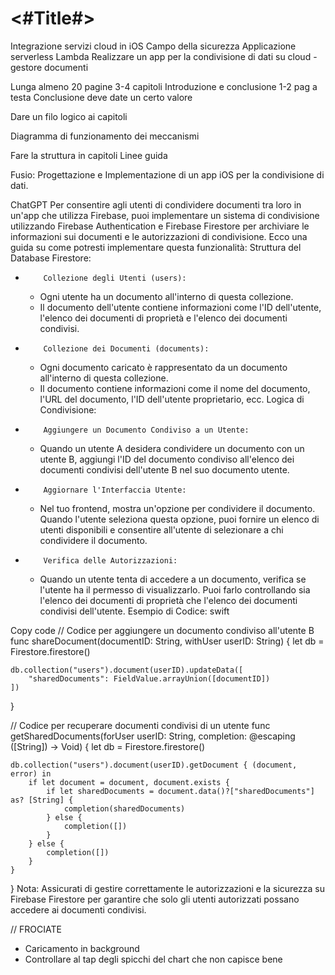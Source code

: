 #  <#Title#>

Integrazione servizi cloud in iOS
Campo della sicurezza
Applicazione serverless Lambda
Realizzare un app per la condivisione di dati su cloud - gestore documenti

Lunga almeno 20 pagine
3-4 capitoli
Introduzione e conclusione 1-2 pag a testa
Conclusione deve date  un certo valore

Dare un filo logico ai capitoli

Diagramma di funzionamento dei meccanismi


Fare la struttura in capitoli
Linee guida


Fusio: Progettazione e Implementazione di un app iOS per la condivisione di dati.


ChatGPT
Per consentire agli utenti di condividere documenti tra loro in un'app che utilizza Firebase, puoi implementare un sistema di condivisione utilizzando Firebase Authentication e Firebase Firestore per archiviare le informazioni sui documenti e le autorizzazioni di condivisione. Ecco una guida su come potresti implementare questa funzionalità:
Struttura del Database Firestore:
*         Collezione degli Utenti (users):
    * Ogni utente ha un documento all'interno di questa collezione.
    * Il documento dell'utente contiene informazioni come l'ID dell'utente, l'elenco dei documenti di proprietà e l'elenco dei documenti condivisi.
*         Collezione dei Documenti (documents):
    * Ogni documento caricato è rappresentato da un documento all'interno di questa collezione.
    * Il documento contiene informazioni come il nome del documento, l'URL del documento, l'ID dell'utente proprietario, ecc.
Logica di Condivisione:
*         Aggiungere un Documento Condiviso a un Utente:
    * Quando un utente A desidera condividere un documento con un utente B, aggiungi l'ID del documento condiviso all'elenco dei documenti condivisi dell'utente B nel suo documento utente.
*         Aggiornare l'Interfaccia Utente:
    * Nel tuo frontend, mostra un'opzione per condividere il documento. Quando l'utente seleziona questa opzione, puoi fornire un elenco di utenti disponibili e consentire all'utente di selezionare a chi condividere il documento.
*         Verifica delle Autorizzazioni:
    * Quando un utente tenta di accedere a un documento, verifica se l'utente ha il permesso di visualizzarlo. Puoi farlo controllando sia l'elenco dei documenti di proprietà che l'elenco dei documenti condivisi dell'utente.
Esempio di Codice:
swift

Copy code
// Codice per aggiungere un documento condiviso all'utente B
func shareDocument(documentID: String, withUser userID: String) {
    let db = Firestore.firestore()
    
    db.collection("users").document(userID).updateData([
        "sharedDocuments": FieldValue.arrayUnion([documentID])
    ])
}

// Codice per recuperare documenti condivisi di un utente
func getSharedDocuments(forUser userID: String, completion: @escaping ([String]) -> Void) {
    let db = Firestore.firestore()
    
    db.collection("users").document(userID).getDocument { (document, error) in
        if let document = document, document.exists {
            if let sharedDocuments = document.data()?["sharedDocuments"] as? [String] {
                completion(sharedDocuments)
            } else {
                completion([])
            }
        } else {
            completion([])
        }
    }
}
Nota: Assicurati di gestire correttamente le autorizzazioni e la sicurezza su Firebase Firestore per garantire che solo gli utenti autorizzati possano accedere ai documenti condivisi.


// FROCIATE
- Caricamento in background
- Controllare al tap degli spicchi del chart che non capisce bene

